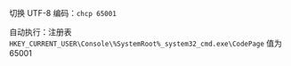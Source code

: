 切换 UTF-8 编码：`chcp 65001`

自动执行：注册表 `HKEY_CURRENT_USER\Console\%SystemRoot%_system32_cmd.exe\CodePage` 值为 65001